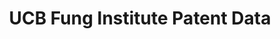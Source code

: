 ---
bigquery: https://console.cloud.google.com/bigquery?p=erudite-marker-539&d=JEMS16&page=dataset
citation: Balsmeier, B., Assaf, M., Chesebro, T., Fierro, G., Johnson, K., Johnson,
  S., Li, G., W.S. Lueck, O’Reagan, D., Yeh, W., Zang, G., Fleming, L. “Machine learning
  and natural language processing applied to the patent corpus.” Forthcoming at Journal
  of Economics and Management Strategy.
contributors: Balsmeier, B., Assaf, M., Chesebro, T., Fierro, G., Johnson, K., Johnson,
  S., Li, G., W.S. Lueck, O’Reagan, D., Yeh, W., Zang, G., Fleming, L.
cost: None
description: 'Drawing upon recent advances in machine learning and natural language
  processing, we introduce new tools that automatically ingest, parse, disambiguate
  and build an updated database using United States patent data. The tools identify
  unique inventor, assignee, and location entities mentioned on each granted US patent
  from 1976 to 2016. We describe data flow, algorithms, user interfaces, descriptive
  statistics, a novelty measure based on the first appearance of a word in the patent
  corpus, and an automated co-inventor network mapping tool. '
documentation: https://funginstitute.berkeley.edu/wp-content/uploads/2016/11/Machine_learning_and_natural_language_processing_on_the_patent_corpus.pdf
last_edit: 04/06/2022, 19:33:38
location: https://console.cloud.google.com/marketplace/product/google_patents_public_datasets/ucb-fung-patent
related_publications: ' https://doi.org/10.1111/jems.12259'
schema_fields:
- Sequence
- CPC_Full
- assignee_disambiguated
- Company
- PatentNo_citing
- ApplNo
- PrimaryExaminer
- Country
- ApplDate
- AssistExaminer
- PatentNoOrNPL_cited
- CPC_Layer_2
- Word
- pdpass
- State
- LawFirm
- CurrentUse
- Geography
- LastName
- FullName
- City
- string_field_2
- Abstract
- sequence
- Type
- FamilyID
- InventorID
- CPC_Layer_1
- InventorFullname
- Title
- GovernmentInterests
- FutureUse
- FirstMiddleName
- CountryCodeOrNPL_cited
- IssueDate
- PatentNo
- id
- string_field_1
- int64_field_0
- Self_Citation_Flag
shortname: ucb_fung
tags:
- patents
- machine learning
- disambiguation
- metrics
- novelty
terms_of_use: Creative Commons Attribution 4.0 International license
timeframe: 1976-2016
title: UCB Fung Institute Patent Data
uuid: e3d20ecd-fa26-4572-9c1f-2b26aa47e15d
---